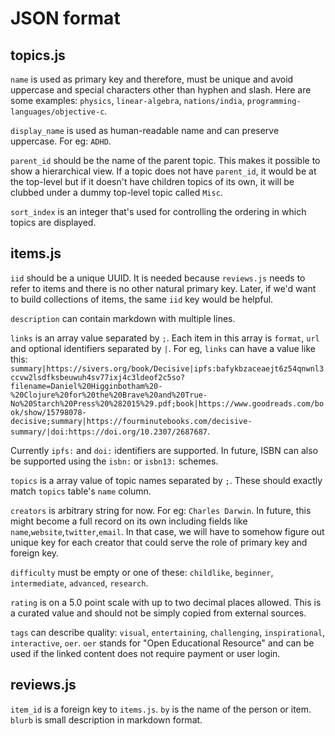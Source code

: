 # JSON format

## topics.js

`name` is used as primary key and therefore, must be unique and avoid uppercase and special characters other than hyphen and slash. Here are some examples: `physics`, `linear-algebra`, `nations/india`, `programming-languages/objective-c`.

`display_name` is used as human-readable name and can preserve uppercase. For eg: `ADHD`.

`parent_id` should be the name of the parent topic. This makes it possible to show a hierarchical view. If a topic does not have `parent_id`, it would be at the top-level but if it doesn't have children topics of its own, it will be clubbed under a dummy top-level topic called `Misc`.

`sort_index` is an integer that's used for controlling the ordering in which topics are displayed.


## items.js

`iid` should be a unique UUID. It is needed because `reviews.js` needs to refer to items and there is no other natural primary key. Later, if we'd want to build collections of items, the same `iid` key would be helpful.

`description` can contain markdown with multiple lines.

`links` is an array value separated by `;`. Each item in this array is `format`, `url` and optional identifiers separated by `|`. For eg, `links` can have a value like this: `summary|https://sivers.org/book/Decisive|ipfs:bafykbzaceaejt6z54qnwnl3ccvw2lsdfksbeuwuh4sv77ixj4c3ldeof2c5so?filename=Daniel%20Higginbotham%20-%20Clojure%20for%20the%20Brave%20and%20True-No%20Starch%20Press%20%282015%29.pdf;book|https://www.goodreads.com/book/show/15798078-decisive;summary|https://fourminutebooks.com/decisive-summary/|doi:https://doi.org/10.2307/2687687`.

Currently `ipfs:` and `doi:` identifiers are supported. In future, ISBN can also be supported using the `isbn:` or `isbn13:` schemes.

`topics` is a array value of topic names separated by `;`. These should exactly match `topics` table's `name` column.

`creators` is arbitrary string for now. For eg: `Charles Darwin`. In future, this might become a full record on its own including fields like `name`,`website`,`twitter`,`email`. In that case, we will have to somehow figure out unique key for each creator that could serve the role of primary key and foreign key.

`difficulty` must be empty or one of these: `childlike`, `beginner`, `intermediate`, `advanced`, `research`.

`rating` is on a 5.0 point scale with up to two decimal places allowed. This is a curated value and should not be simply copied from external sources.

`tags` can describe quality: `visual`, `entertaining`, `challenging`, `inspirational`, `interactive`, `oer`. `oer` stands for "Open Educational Resource" and can be used if the linked content does not require payment or user login.

## reviews.js

`item_id` is a foreign key to `items.js`.
`by` is the name of the person or item.
`blurb` is small description in markdown format.